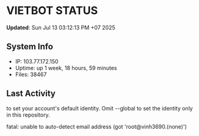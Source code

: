 # VIETBOT STATUS
**Updated**: Sun Jul 13 03:12:13 PM +07 2025

## System Info
- IP: 103.77.172.150
- Uptime: up 1 week, 18 hours, 59 minutes
- Files: 38467

## Last Activity

to set your account's default identity.
Omit --global to set the identity only in this repository.

fatal: unable to auto-detect email address (got 'root@vinh3690.(none)')
